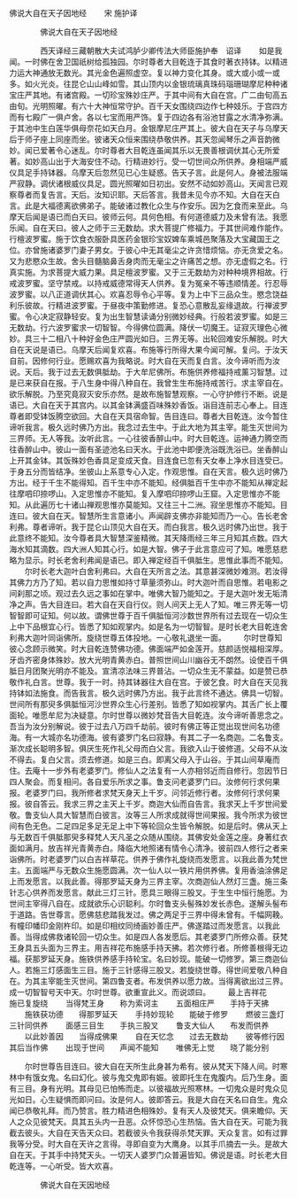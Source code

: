   佛说大自在天子因地经
　　宋 施护译




　　　　佛说大自在天子因地经

　　　　西天译经三藏朝散大夫试鸿胪少卿传法大师臣施护奉　诏译
　　如是我闻。一时佛在舍卫国祇树给孤独园。尔时尊者大目乾连于其食时著衣持钵。以精进力运大神通放无数光。其光金色遍照虚空。复以神力变化其身。或大或小或一或多。如火光炎。往昆仑山山峰如雪。其山顶内以金银琉璃真珠码瑙珊瑚摩尼种种诸宝庄严其地。有诸宫殿。一切珍宝殊妙庄严。于其中间有大自在宫。广二由旬高五由旬。光明照曜。有六十大神恒常守护。百千天女围绕四边作七种妓乐。于宫四方而有七殿广一俱卢舍。各以七宝而用严饰。复于四边各有浴池甘露之水清净弥满。于其池中生白莲华俱母奈花如天白月。金银摩尼庄严其上。彼大自在天子与乌摩天后于师子座上同座而坐。彼诸天众恒来围绕恭敬供养。其天忽闻琴乐之声音韵微妙。闻已爱著令心迷乱。尔时尊者大目乾连虽闻其乐以无畏善根调伏其心无所爱著。如妙高山出于大海安住不动。行精进妙行。受一切世间众所供养。身相端严威仪具足手持钵器。乌摩天后忽然见已心生疑惑。告天子言。此是何人。身被法服端严寂静。调伏诸根威仪具足。圆光照曜如日初出。安然不动如妙高山。天闻言已观察尊者而复告言。天后。汝知识耶。天后答言。我昔未见今亦不知。大自在天白言。此是大福德离欲佛弟子。能破诸过教化众生与作安乐。因为乞食而来至此。乌摩天后闻是语已而白天曰。彼师云何。具何色相。有何道德威力及未曾有法。我愿乐闻。自在天曰。彼人之师于三无数劫。求大菩提广修福力。于其世间难作能作。行檀波罗蜜。施于饮食衣服卧具医药金银珍宝奴婢车乘城邑聚落及大宝藏国王之位。亦曾施诸婆罗门妻子男女。于彼心中无其毫尘之许贪惜烦恼。亦无贪爱之名。又为悲愍众生故。舍头目髓脑鼻舌身肉而无毫尘之许痛苦之想。亦无虚假之名。行真实施。为求菩提大威力果。具足檀波罗蜜。又于三无数劫为对种种境界相故。行戒波罗蜜。坚守禁戒。以持戒威德常得天人供养。复为冤亲不等违顺情差。行忍辱波罗蜜。以八正道调伏其心。欢喜忍辱令心平等。复为上中下三品众生。愍念饶益利乐彼故。行精进波罗蜜。于昼夜中策勤修进。复恐心意散乱妄缘退故。行禅波罗蜜。令心决定寂静轻安。复为出生智慧读诵分别微妙经典。行般若波罗蜜。如是三无数劫。行六波罗蜜求一切智智。今得佛位圆满。降伏一切魔王。证寂灭理色心微妙。具三十二相八十种好金色庄严圆光如日。三界无等。出轮回难安乐解脱。时大自在天说是语已。乌摩天后闻复欢喜。布施等行所得大果今闻可解。复问。于汝天自前。因修何行业。愿赐欢喜为我略说。时大自在天而复白言。汝今谛听而为汝说。天后。我于过去无数俱胝劫。于大牟尼佛所。布施供养修福持戒薰习智慧。过是已来获自在报。于八生身中得八种自在。我曾生生布施持戒苦行。求主宰自在。欲乐解脱。乃至究竟寂灭安乐亦然。是故布施智慧观察。一心守护修行不断。说是语已。大自在天于其宫内。以其金钵满盛百味殊妙香饭。诣目连前志心奉上。目连尊者即受钵饭腾空欲回。大自在天具宿命智。告目连曰。尊者大目乾连。汝今暂住谛听我言。极久远时佛乃方出。我念过去生中。于此大地为其主宰。能生灭世间为三界师。无人等我。汝听此言。一心往彼香醉山中。时大目乾连。运神通力腾空而往香醉山中。彼山一面有圣迹池名曰天水。于此池中即便洗浴既洗浴已。坐香醉山上开其金钵。其饭殊妙色香具足变成天食。目连食已忽有天女奉上净水目连受已。于身五分而皆结净。坐彼山上系意专心入定。作观思惟。自在天言。极久远时佛乃方出。经于千生不能得知。百千生中亦不能知。经俱胝百千生中亦不能知从禅定起往摩呬印捺啰山。入定思惟亦不能知。复入摩呬印捺啰山王窟。入定思惟亦不能知。从此遍历七十诸山禅观思惟亦莫能知。又往三十二洲。寂坐思惟亦不能知。目连曰。彼大自在天。智慧所生言意诸小。声闻辟支佛亦非能知而乃一心。告长老舍利弗。尊者谛听。我于昆仑山顶见大自在天。而白我言。极久远时佛乃出世。我于此意终不能知。汝今尊者具大智慧深鉴精微。其天降雨经三年三月知其点数。四大海水知其滴数。四大洲人知其心行。如是大智。佛子于此言意应可了知。唯愿慈悲略为显示。时长老舍利弗闻是语已。即入禅定经百千俱胝生。思惟此事而不能知。
　　尔时长老大迦叶白舍利弗曰。大自在天所言之法。其意甚深微妙难测。若汝得其佛力方乃了知。若以自力思惟如持寸草量须弥山。时大迦叶而自思惟。若电影之间刹那之顷。观过去久远之事如在掌中。唯佛大智乃能知之。于是大迦叶发无垢清净之声。告大目连曰。若大自在天自行仪。则人间天上无人了知。唯三界无等一切智智即可证知。何以故。谓佛世尊于百千俱胝恒河沙数世界所有过去现在一切众生上中下品根宜心行。皆悉了知如观掌内。如是名为一切智智。是时长老大目乾连舍利弗大迦叶同诣佛所。旋绕世尊五体投地。一心敬礼退坐一面。
　　尔时世尊知彼心念顾示微笑。时大目乾连赞佛功德。佛面端严如金莲开。慈颜适悦福相深厚。牙齿齐密身体殊妙。放大光明青黄赤白。普照世间山川幽谷无不朗然。设使百千俱胝日月团聚光明亦不能及。宣清凉法味三界普沾。一切众生无不蒙益。如是赞已恭敬作礼白言。世尊。我于一时。持其钵器往大自在宫。于彼乞食。时大自在天见我持钵如法施食。而告我言。极久远时佛乃方出。我于此言终不通达。佛具一切智。世间所有那臾多俱胝恒河沙世界众生心行差别。皆悉了知如视掌内。其舌广长上覆面轮。唯愿牟尼为决疑意。尔时世尊以微妙梵音告大目乾连。汝今谛听善思念之。吾当为汝分别解说。彼于过去八万四千劫前。彼时有佛正等正觉出现世间名功德海。有一大城亦名功德海。彼有婆罗门名曰寂静。有其二子一名商迦。二名鲁支。渐次成长聪明多智。俱厌生死作礼父母而白父言。我欲入山于彼修道。父母不从汝不得去。复白父言。须去修道。如是三白。即离父母入于山谷。于其山间草庵而住。去庵十一步外有老婆罗门。修仙人之法复有一人亦相邻近而自修行。忽因节日四人聚会。而复相问。各自爱乐所求之事。鲁支问老婆罗门曰。汝修何行求何果报。老婆罗门曰。我所修者求梵天身天上千岁。问邻近修行者。汝修何行求何果报。彼自答云。我求三界之主天上千岁。商迦大仙而自告言。我求天上千岁世间爱敬。鲁支仙人具大智慧而白彼言。汝等三人所求成就得世间果报。我今所求为彼世间有色无色。二足四足多足无足上中下等轮回众生皆令解脱。如是后时。佛从天上与无数百千俱胝那臾多释梵人天凡圣之众随从围绕。其佛安处金莲之座。身著红衣面如满月。放吉祥光青黄赤白。降临大地照诸有情令心清净。彼前四人修行之者来诣佛所。时老婆罗门以白吉祥草花。供养于佛作礼旋绕而发愿言。以我此善为梵世主。五面端严与无数众生施愿圆满。次一仙人以一铁片用供养佛。复用香油涂佛足上而发愿言。以我此善。得那罗延天身为三界主宰。次商迦仙人然灯三盏。施三条针志心供养而发愿言。献此三灯三针。愿具三眼得三股叉。于生生中恒行施愿。为世间主宰得八自在。成就欲乐心识聪利。尔时鲁支头髻殊妙发长赤色。遂解头髻布于道路。告世尊言。愿佛慈悲踏我发过。佛之两足于三界中得未曾有。千幅网鞔。有幢印幡印金刚杵印。如是印相纹同绮画妙善庄严。佛遂踏过而发愿言。以我此善。当得成佛救诸轮回一切众生。如是四人各发愿后。其老婆罗门所修众善。获梵王身具五头面为三界主。用吉祥花布施感手持天拂。若次修行者。所修善根得无边福。获那罗延天身。施铁供养感手持轮宝。名曰妙现。能破一切修罗。第三商迦仙人。若施三灯感面生三目。施于三针感得三股叉。若旋绕世尊。得世间爱敬八种自在。为其主宰能生灭世间。第四鲁支者。布发供养以愿力故。当得离欲出过三界。成一切智智号天中天。尔时世尊。欲重宣此义。而说颂曰。
　　最上吉祥花　　施已复旋绕
　　当得梵王身　　称为索诃主
　　五面相庄严　　手持于天拂
　　施铁获功德　　得那罗延天
　　手持妙现轮　　能破于修罗
　　燃彼三盏灯　　三针同供养
　　面感三目生　　手执三股叉
　　鲁支大仙人　　布发而供养
　　以此妙善因　　当得成佛果
　　自在天忆念　　过去无数劫
　　彼等修行因　　其后当作佛
　　出现于世间　　声闻不能知
　　唯佛无上觉　　晓了能分别

　　尔时世尊告目连曰。彼大自在天所生此身甚为希有。彼从梵天下降人间。时寒林中有饿女鬼。名曰幻化。彼与鬼交鬼即有娠。彼即托生在鬼腹内。后乃生身。面有三目。身有光明。其母见已怕怖而走。以彼福故光照寒林。一切鬼众是时鬼众见光如日。心生疑惧而即问曰。汝是何人。彼即答云。我是大自在天名曰自生。鬼众闻已恭敬礼拜。而乃赞言。胜力精进色相殊妙。复有天人及彼梵天。俱来瞻仰。天人之众见彼梵天。具其五头内一丑恶。众怀惊恐心生热恼。告大自在天。可能为我截去彼头。大自在天告天众曰。若截彼头令我获得杀梵天罪。天众复言。如有过罪我等分受。时大自在天许之言得。寻即自变为大鹰身。以其手爪摘去一头。是故大自在天。于其手中持梵天头。一切天人婆罗门众普遍皆知。佛说是语。时长老大目乾连等。一心听受。皆大欢喜。

　　　　佛说大自在天因地经


